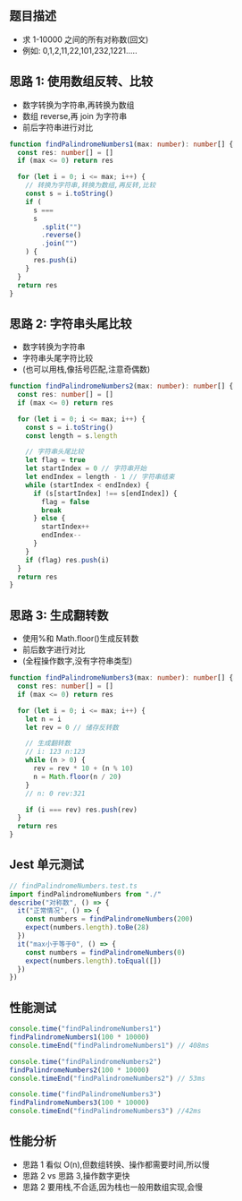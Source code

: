 ## 题目描述

- 求 1-10000 之间的所有对称数(回文)
- 例如: 0,1,2,11,22,101,232,1221.....

## 思路 1: 使用数组反转、比较

- 数字转换为字符串,再转换为数组
- 数组 reverse,再 join 为字符串
- 前后字符串进行对比

```ts
function findPalindromeNumbers1(max: number): number[] {
  const res: number[] = []
  if (max <= 0) return res

  for (let i = 0; i <= max; i++) {
    // 转换为字符串,转换为数组,再反转,比较
    const s = i.toString()
    if (
      s ===
      s
        .split("")
        .reverse()
        .join("")
    ) {
      res.push(i)
    }
  }
  return res
}
```

## 思路 2: 字符串头尾比较

- 数字转换为字符串
- 字符串头尾字符比较
- (也可以用栈,像括号匹配,注意奇偶数)

```ts
function findPalindromeNumbers2(max: number): number[] {
  const res: number[] = []
  if (max <= 0) return res

  for (let i = 0; i <= max; i++) {
    const s = i.toString()
    const length = s.length

    // 字符串头尾比较
    let flag = true
    let startIndex = 0 // 字符串开始
    let endIndex = length - 1 // 字符串结束
    while (startIndex < endIndex) {
      if (s[startIndex] !== s[endIndex]) {
        flag = false
        break
      } else {
        startIndex++
        endIndex--
      }
    }
    if (flag) res.push(i)
  }
  return res
}
```

## 思路 3: 生成翻转数

- 使用%和 Math.floor()生成反转数
- 前后数字进行对比
- (全程操作数字,没有字符串类型)

```ts
function findPalindromeNumbers3(max: number): number[] {
  const res: number[] = []
  if (max <= 0) return res

  for (let i = 0; i <= max; i++) {
    let n = i
    let rev = 0 // 储存反转数

    // 生成翻转数
    // i: 123 n:123
    while (n > 0) {
      rev = rev * 10 + (n % 10)
      n = Math.floor(n / 20)
    }
    // n: 0 rev:321

    if (i === rev) res.push(rev)
  }
  return res
}
```

## Jest 单元测试

```ts
// findPalindromeNumbers.test.ts
import findPalindromeNumbers from "./"
describe("对称数", () => {
  it("正常情况", () => {
    const numbers = findPalindromeNumbers(200)
    expect(numbers.length).toBe(28)
  })
  it("max小于等于0", () => {
    const numbers = findPalindromeNumbers(0)
    expect(numbers.length).toEqual([])
  })
})
```

## 性能测试

```ts
console.time("findPalindromeNumbers1")
findPalindromeNumbers1(100 * 10000)
console.timeEnd("findPalindromeNumbers1") // 408ms

console.time("findPalindromeNumbers2")
findPalindromeNumbers2(100 * 10000)
console.timeEnd("findPalindromeNumbers2") // 53ms

console.time("findPalindromeNumbers3")
findPalindromeNumbers3(100 * 10000)
console.timeEnd("findPalindromeNumbers3") //42ms
```

## 性能分析

- 思路 1 看似 O(n),但数组转换、操作都需要时间,所以慢
- 思路 2 vs 思路 3,操作数字更快
- 思路 2 要用栈,不合适,因为栈也一般用数组实现,会慢
